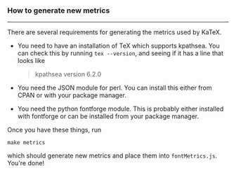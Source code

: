 ### How to generate new metrics
-------------------------------

There are several requirements for generating the metrics used by KaTeX.

- You need to have an installation of TeX which supports kpathsea. You can check
  this by running `tex --version`, and seeing if it has a line that looks like
  > kpathsea version 6.2.0

- You need the JSON module for perl. You can install this either from CPAN or with
  your package manager.

- You need the python fontforge module. This is probably either installed with
  fontforge or can be installed from your package manager.

Once you have these things, run

    make metrics

which should generate new metrics and place them into `fontMetrics.js`. You're
done!
